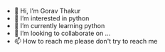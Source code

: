 - 👋 Hi, I’m Gorav Thakur
- 👀 I’m interested in python
- 🌱 I’m currently learning python
- 💞️ I’m looking to collaborate on ...
- 📫 How to reach me please don't try to reach me

<!---
Gorav Thakur is a ✨ special ✨ repository because its `README.md` (this file) appears on your GitHub profile.
You can click the Preview link to take a look at your changes.
--->
